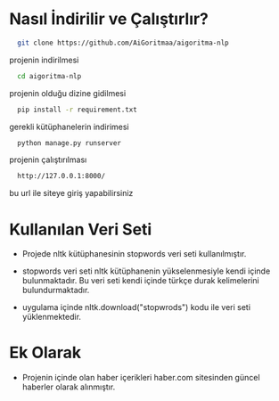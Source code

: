 # Nasıl İndirilir ve Çalıştırlır?

```bash
  git clone https://github.com/AiGoritmaa/aigoritma-nlp
```
projenin indirilmesi
```bash
  cd aigoritma-nlp
```
projenin olduğu dizine gidilmesi
```bash
  pip install -r requirement.txt
```
gerekli kütüphanelerin indirimesi
```bash
  python manage.py runserver
```
projenin çalıştırılması
```bash
  http://127.0.0.1:8000/
```
bu url ile siteye giriş yapabilirsiniz

 # Kullanılan Veri Seti
 - Projede nltk kütüphanesinin stopwords veri seti kullanılmıştır. 
 
 - stopwords veri seti nltk kütüphanenin yükselenmesiyle kendi içinde bulunmaktadır. Bu veri seti kendi içinde türkçe durak kelimelerini bulundurmaktadır.

- uygulama içinde nltk.download("stopwrods") kodu ile veri seti yüklenmektedir.
 # Ek Olarak
- Projenin içinde olan haber içerikleri haber.com sitesinden güncel haberler olarak alınmıştır.
